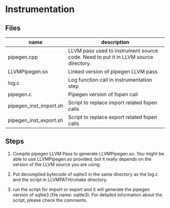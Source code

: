 # Instrumentation

## Files

| name | description |
| ---- | ----------- |
| pipegen.cpp | LLVM pass used to instrument source code. Need to put it in LLVM source directory. |
| LLVMPipegen.so | Linked version of pipegen LLVM pass |
| log.c | Log function call in instrumentation step |
| pipegen.c | Pipegen version of fopen call |
| pipegen_inst_import.sh | Script to replace import related fopen calls |
| pipegen_inst_export.sh | Script to replace export related fopen calls |

## Steps

1. Compile pipegen LLVM Pass to generate LLVMPipegen.so. You might be able to use LLVMPipegen.so provided, but it really depends on the version of the LLVM source you are using.  

2. Put decompiled bytecode of sqlite3 in the same directory as the log.c and the script in LLVMPATH/cmake directory.  

3. run the script for import or export and it will generate the pipegen version of sqlite3 (file name: sqlite3). For detailed information about the script, please check the comments.